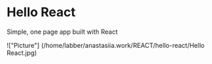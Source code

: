 # Hello React

Simple, one page app built with React

!["Picture"] (/home/labber/anastasiia.work/REACT/hello-react/Hello React.jpg)
